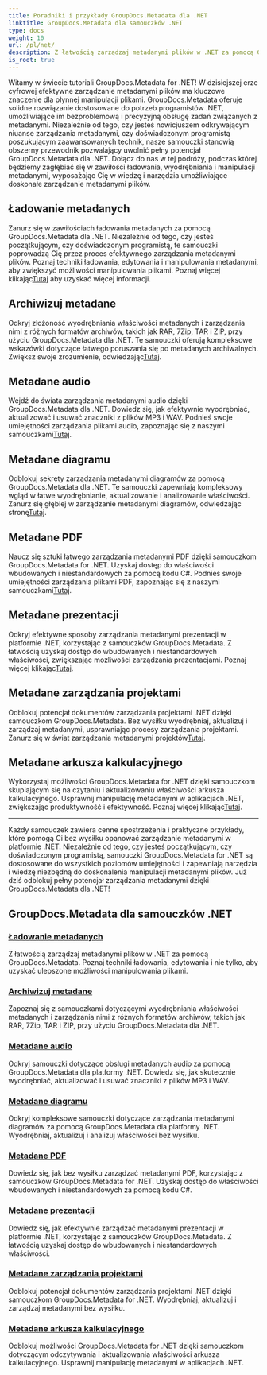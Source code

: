 ```yaml
---
title: Poradniki i przykłady GroupDocs.Metadata dla .NET
linktitle: GroupDocs.Metadata dla samouczków .NET
type: docs
weight: 10
url: /pl/net/
description: Z łatwością zarządzaj metadanymi plików w .NET za pomocą GroupDocs.Metadata. Poznaj techniki ładowania, edytowania i nie tylko, aby uzyskać ulepszone możliwości manipulowania plikami.
is_root: true
---
```

Witamy w świecie tutoriali GroupDocs.Metadata for .NET! W dzisiejszej erze cyfrowej efektywne zarządzanie metadanymi plików ma kluczowe znaczenie dla płynnej manipulacji plikami. GroupDocs.Metadata oferuje solidne rozwiązanie dostosowane do potrzeb programistów .NET, umożliwiające im bezproblemową i precyzyjną obsługę zadań związanych z metadanymi. Niezależnie od tego, czy jesteś nowicjuszem odkrywającym niuanse zarządzania metadanymi, czy doświadczonym programistą poszukującym zaawansowanych technik, nasze samouczki stanowią obszerny przewodnik pozwalający uwolnić pełny potencjał GroupDocs.Metadata dla .NET. Dołącz do nas w tej podróży, podczas której będziemy zagłębiać się w zawiłości ładowania, wyodrębniania i manipulacji metadanymi, wyposażając Cię w wiedzę i narzędzia umożliwiające doskonałe zarządzanie metadanymi plików.

## Ładowanie metadanych  
Zanurz się w zawiłościach ładowania metadanych za pomocą GroupDocs.Metadata dla .NET. Niezależnie od tego, czy jesteś początkującym, czy doświadczonym programistą, te samouczki poprowadzą Cię przez proces efektywnego zarządzania metadanymi plików. Poznaj techniki ładowania, edytowania i manipulowania metadanymi, aby zwiększyć możliwości manipulowania plikami. Poznaj więcej klikając[Tutaj](./metadata-loading/) aby uzyskać więcej informacji.

## Archiwizuj metadane  
 Odkryj złożoność wyodrębniania właściwości metadanych i zarządzania nimi z różnych formatów archiwów, takich jak RAR, 7Zip, TAR i ZIP, przy użyciu GroupDocs.Metadata dla .NET. Te samouczki oferują kompleksowe wskazówki dotyczące łatwego poruszania się po metadanych archiwalnych. Zwiększ swoje zrozumienie, odwiedzając[Tutaj](./archive-metadata/).

## Metadane audio  
 Wejdź do świata zarządzania metadanymi audio dzięki GroupDocs.Metadata dla .NET. Dowiedz się, jak efektywnie wyodrębniać, aktualizować i usuwać znaczniki z plików MP3 i WAV. Podnieś swoje umiejętności zarządzania plikami audio, zapoznając się z naszymi samouczkami[Tutaj](./audio-metadata/).

## Metadane diagramu  
Odblokuj sekrety zarządzania metadanymi diagramów za pomocą GroupDocs.Metadata dla .NET. Te samouczki zapewniają kompleksowy wgląd w łatwe wyodrębnianie, aktualizowanie i analizowanie właściwości. Zanurz się głębiej w zarządzanie metadanymi diagramów, odwiedzając stronę[Tutaj](./diagram-metadata/).

## Metadane PDF  
 Naucz się sztuki łatwego zarządzania metadanymi PDF dzięki samouczkom GroupDocs.Metadata for .NET. Uzyskaj dostęp do właściwości wbudowanych i niestandardowych za pomocą kodu C#. Podnieś swoje umiejętności zarządzania plikami PDF, zapoznając się z naszymi samouczkami[Tutaj](./pdf-metadata/).

## Metadane prezentacji  
 Odkryj efektywne sposoby zarządzania metadanymi prezentacji w platformie .NET, korzystając z samouczków GroupDocs.Metadata. Z łatwością uzyskaj dostęp do wbudowanych i niestandardowych właściwości, zwiększając możliwości zarządzania prezentacjami. Poznaj więcej klikając[Tutaj](./presentation-metadata/).

## Metadane zarządzania projektami  
 Odblokuj potencjał dokumentów zarządzania projektami .NET dzięki samouczkom GroupDocs.Metadata. Bez wysiłku wyodrębniaj, aktualizuj i zarządzaj metadanymi, usprawniając procesy zarządzania projektami. Zanurz się w świat zarządzania metadanymi projektów[Tutaj](./project-management-metadata/).

## Metadane arkusza kalkulacyjnego  
Wykorzystaj możliwości GroupDocs.Metadata for .NET dzięki samouczkom skupiającym się na czytaniu i aktualizowaniu właściwości arkusza kalkulacyjnego. Usprawnij manipulację metadanymi w aplikacjach .NET, zwiększając produktywność i efektywność. Poznaj więcej klikając[Tutaj](./spreadsheet-metadata/).

----
Każdy samouczek zawiera cenne spostrzeżenia i praktyczne przykłady, które pomogą Ci bez wysiłku opanować zarządzanie metadanymi w platformie .NET. Niezależnie od tego, czy jesteś początkującym, czy doświadczonym programistą, samouczki GroupDocs.Metadata for .NET są dostosowane do wszystkich poziomów umiejętności i zapewniają narzędzia i wiedzę niezbędną do doskonalenia manipulacji metadanymi plików. Już dziś odblokuj pełny potencjał zarządzania metadanymi dzięki GroupDocs.Metadata dla .NET! 

## GroupDocs.Metadata dla samouczków .NET
### [Ładowanie metadanych](./metadata-loading/)
Z łatwością zarządzaj metadanymi plików w .NET za pomocą GroupDocs.Metadata. Poznaj techniki ładowania, edytowania i nie tylko, aby uzyskać ulepszone możliwości manipulowania plikami.
### [Archiwizuj metadane](./archive-metadata/)
Zapoznaj się z samouczkami dotyczącymi wyodrębniania właściwości metadanych i zarządzania nimi z różnych formatów archiwów, takich jak RAR, 7Zip, TAR i ZIP, przy użyciu GroupDocs.Metadata dla .NET.
### [Metadane audio](./audio-metadata/)
Odkryj samouczki dotyczące obsługi metadanych audio za pomocą GroupDocs.Metadata dla platformy .NET. Dowiedz się, jak skutecznie wyodrębniać, aktualizować i usuwać znaczniki z plików MP3 i WAV.
### [Metadane diagramu](./diagram-metadata/)
Odkryj kompleksowe samouczki dotyczące zarządzania metadanymi diagramów za pomocą GroupDocs.Metadata dla platformy .NET. Wyodrębniaj, aktualizuj i analizuj właściwości bez wysiłku.
### [Metadane PDF](./pdf-metadata/)
Dowiedz się, jak bez wysiłku zarządzać metadanymi PDF, korzystając z samouczków GroupDocs.Metadata for .NET. Uzyskaj dostęp do właściwości wbudowanych i niestandardowych za pomocą kodu C#.
### [Metadane prezentacji](./presentation-metadata/)
Dowiedz się, jak efektywnie zarządzać metadanymi prezentacji w platformie .NET, korzystając z samouczków GroupDocs.Metadata. Z łatwością uzyskaj dostęp do wbudowanych i niestandardowych właściwości.
### [Metadane zarządzania projektami](./project-management-metadata/)
Odblokuj potencjał dokumentów zarządzania projektami .NET dzięki samouczkom GroupDocs.Metadata for .NET. Wyodrębniaj, aktualizuj i zarządzaj metadanymi bez wysiłku.
### [Metadane arkusza kalkulacyjnego](./spreadsheet-metadata/)
Odblokuj możliwości GroupDocs.Metadata for .NET dzięki samouczkom dotyczącym odczytywania i aktualizowania właściwości arkusza kalkulacyjnego. Usprawnij manipulację metadanymi w aplikacjach .NET.